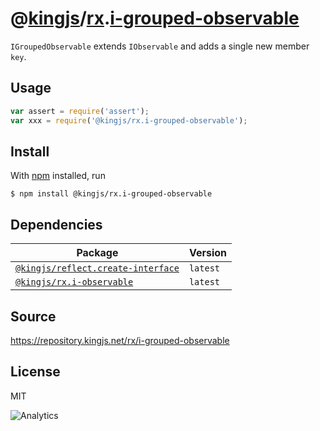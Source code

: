 # @[kingjs][@kingjs]/[rx][ns0].[i-grouped-observable][ns1]
`IGroupedObservable` extends `IObservable` and  adds  a single new member `key`.
## Usage
```js
var assert = require('assert');
var xxx = require('@kingjs/rx.i-grouped-observable');
```






## Install
With [npm](https://npmjs.org/) installed, run
```
$ npm install @kingjs/rx.i-grouped-observable
```
## Dependencies
|Package|Version|
|---|---|
|[`@kingjs/reflect.create-interface`](https://www.npmjs.com/package/@kingjs/reflect.create-interface)|`latest`|
|[`@kingjs/rx.i-observable`](https://www.npmjs.com/package/@kingjs/rx.i-observable)|`latest`|
## Source
https://repository.kingjs.net/rx/i-grouped-observable
## License
MIT

![Analytics](https://analytics.kingjs.net/rx/i-grouped-observable)

[@kingjs]: https://www.npmjs.com/package/kingjs
[ns0]: https://www.npmjs.com/package/@kingjs/rx
[ns1]: https://www.npmjs.com/package/@kingjs/rx.i-grouped-observable
